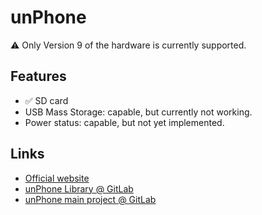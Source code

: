 # unPhone

⚠️ Only Version 9 of the hardware is currently supported.

## Features

- ✅ SD card
- USB Mass Storage: capable, but currently not working.
- Power status: capable, but not yet implemented.

## Links

- [Official website](https://unphone.net)
- [unPhone Library @ GitLab](https://gitlab.com/hamishcunningham/unphonelibrary/)
- [unPhone main project @ GitLab](https://gitlab.com/hamishcunningham/unphone/)

